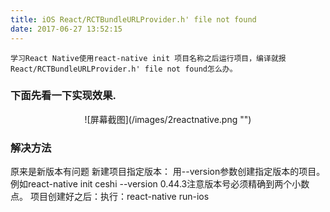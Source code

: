 ```yaml
---
title: iOS React/RCTBundleURLProvider.h' file not found
date: 2017-06-27 13:52:15
---
```

	学习React Native使用react-native init 项目名称之后运行项目，编译就报React/RCTBundleURLProvider.h' file not found怎么办。

### 下面先看一下实现效果.
<div align=center>
![屏幕截图](/images/2reactnative.png "")
</div>

### 解决方法

原来是新版本有问题
新建项目指定版本：
用--version参数创建指定版本的项目。例如react-native init ceshi --version 0.44.3注意版本号必须精确到两个小数点。
项目创建好之后：执行：react-native run-ios